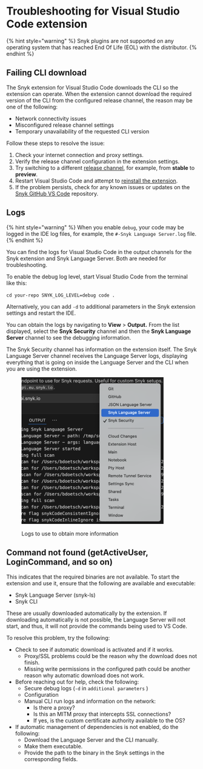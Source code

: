 # Troubleshooting for Visual Studio Code extension

{% hint style="warning" %}
Snyk plugins are not supported on any operating system that has reached End Of Life (EOL) with the distributor.&#x20;
{% endhint %}

## Failing CLI download

The Snyk extension for Visual Studio Code downloads the CLI so the extension can operate. When the extension cannot download the required version of the CLI from the configured release channel, the reason may be one of the following:

* Network connectivity issues
* Misconfigured release channel settings
* Temporary unavailability of the requested CLI version

Follow these steps to resolve the issue:

1. Check your internet connection and proxy settings.
2. Verify the release channel configuration in the extension settings.
3. Try switching to a different [release channel](../../../snyk-cli/releases-and-channels-for-the-snyk-cli.md), for example, from **stable** to **preview**.
4. Restart Visual Studio Code and attempt to [reinstall the extension](./#how-to-install-and-set-up-the-extension).
5. If the problem persists, check for any known issues or updates on the [Snyk GitHub VS Code](https://github.com/snyk/vscode-extension/releases) repository.

## Logs

{% hint style="warning" %}
When you enable `debug`, your code may be logged in the IDE log files, for example, the `#-Snyk Language Server.log` file.
{% endhint %}

You can find the logs for Visual Studio Code in the output channels for the Snyk extension and Snyk Language Server. Both are needed for troubleshooting.

To enable the debug log level, start Visual Studio Code from the terminal like this:

`cd your-repo SNYK_LOG_LEVEL=debug code .`

Alternatively, you can add `-d` to additional parameters in the Snyk extension settings and restart the IDE.

You can obtain the logs by navigating to **View** > **Output.** From the list displayed, select the **Snyk Security** channel and then the **Snyk Language Server** channel to see the debugging information.

The Snyk Security channel has information on the extension itself. The Snyk Language Server channel receives the Language Server logs, displaying everything that is going on inside the Language Server and the CLI when you are using the extension.



<figure><img src="../../../.gitbook/assets/2024-12-06-Ts-VS-Code-ext-obt-more-fin-.png" alt="" width="375"><figcaption><p>Logs to use to obtain more information</p></figcaption></figure>

## Command not found (getActiveUser, LoginCommand, and so on)

This indicates that the required binaries are not available. To start the extension and use it, ensure that the following are available and executable:

* Snyk Language Server (snyk-ls)
* Snyk CLI

These are usually downloaded automatically by the extension. If downloading automatically is not possible, the Language Server will not start, and thus, it will not provide the commands being used to VS Code.

To resolve this problem, try the following:

* Check to see if automatic download is activated and if it works.
  * Proxy/SSL problems could be the reason why the download does not finish.
  * Missing write permissions in the configured path could be another reason why automatic download does not work.
* Before reaching out for help, check the following:
  * Secure debug logs (`-d` in `additional parameters` )
  * Configuration
  * Manual CLI run logs and information on the network:
    * Is there a proxy?
    * Is this an MITM proxy that intercepts SSL connections?
    * If yes, is the custom certificate authority available to the OS?
* If automatic management of dependencies is not enabled, do the following:
  * Download the Language Server and the CLI manually.
  * Make them executable.
  * Provide the path to the binary in the Snyk settings in the corresponding fields.
